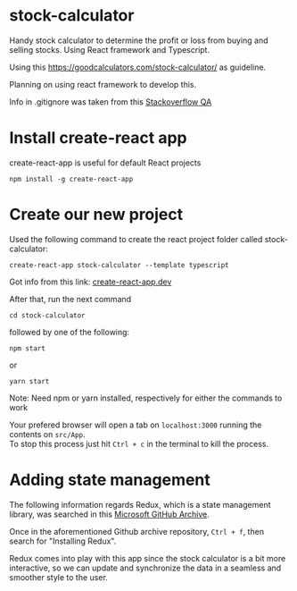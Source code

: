 # stock-calculator
Handy stock calculator to determine the profit or loss from buying and selling stocks.
Using React framework and Typescript.

Using this https://goodcalculators.com/stock-calculator/ as guideline.

Planning on using react framework to develop this.

Info in .gitignore was taken from this [Stackoverflow QA](https://stackoverflow.com/questions/60220919/which-files-or-folders-should-be-in-gitignore-in-react-project#:~:text=If%20you%20use%20create%20react,to%20keep%20node_modules%20in%20gitignore.)


# Install create-react app
create-react-app is useful for default React projects
```
npm install -g create-react-app
```

# Create our new project
Used the following command to create the react project folder called stock-calculator:
```
create-react-app stock-calculator --template typescript
```

Got info from this link: [create-react-app.dev](https://create-react-app.dev/docs/adding-typescript/)

After that, run the next command
```
cd stock-calculator
```  
followed by one of the following:  
```
npm start
```  
or  
```
yarn start
```  
Note: Need npm or yarn installed, respectively for either the commands to work  

Your prefered browser will open a tab on `localhost:3000` running the contents on `src/App`.  
To stop this process just hit `Ctrl + c` in the terminal to kill the process.  

# Adding state management
The following information regards Redux, which is a state management library, was searched in this [Microsoft GitHub Archive](https://github.com/microsoft/TypeScript-React-Starter).  

Once in the aforementioned Github archive repository, `Ctrl + f`, then search for "Installing Redux".  

Redux comes into play with this app since the stock calculator is a bit more interactive, so we can update and synchronize the data in a seamless and smoother style to the user.  
